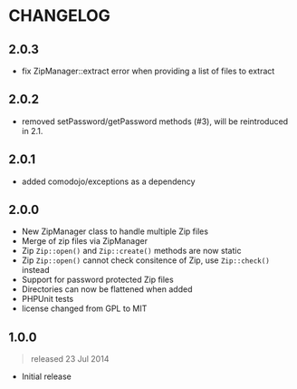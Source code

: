 CHANGELOG
=========

2.0.3
-----

* fix ZipManager::extract error when providing a list of files to extract

2.0.2
-----

* removed setPassword/getPassword methods (#3), will be reintroduced in 2.1.

2.0.1
-----

* added comodojo/exceptions as a dependency

2.0.0
-----

* New ZipManager class to handle multiple Zip files
* Merge of zip files via ZipManager
* Zip `Zip::open()` and `Zip::create()` methods are now static
* Zip `Zip::open()` cannot check consitence of Zip, use `Zip::check()` instead
* Support for password protected Zip files
* Directories can now be flattened when added
* PHPUnit tests
* license changed from GPL to MIT

1.0.0
-----
> released 23 Jul 2014

* Initial release
